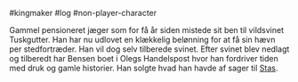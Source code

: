 #kingmaker #log #non-player-character

Gammel pensioneret jæger som for få år siden mistede sit ben til vildsvinet Tuskgutter. Han har nu udlovet en klækkelig belønning for at få sin hævn per stedfortræder. Han vil dog selv tilberede svinet. Efter svinet blev nedlagt og tilberedt har Bensen boet i Olegs Handelspost hvor han fordriver tiden med druk og gamle historier. Han solgte hvad han havde af sager til [Stas](Stas.md).

